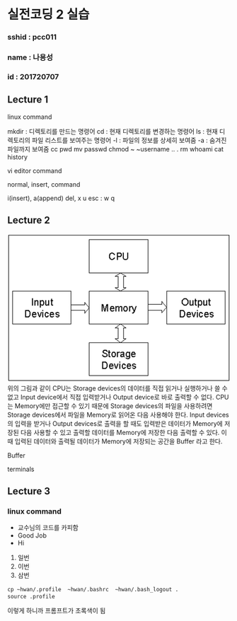 # 실전코딩 2 실습

### sshid : pcc011
### name : 나용성
### id : 201720707

## Lecture 1

linux command

mkdir : 디렉토리를 만드는 명령어
cd : 현재 디렉토리를 변경하는 명령어
ls : 현재 디렉토리의 파일 리스트를 보여주는 명령어
-l : 파일의 정보를 상세히 보여줌
-a : 숨겨진 파일까지 보여줌
cc
pwd
mv
passwd
chmod
~
~username
..
.
rm
whoami
cat
history

vi editor command

normal, insert, command

i(insert), a(append)
del, x
u
esc
:
w
q



## Lecture 2

![Computer Hardware System](/images/computer_hardware_system.png)
위의 그림과 같이 CPU는 Storage devices의 데이터를 직접 읽거나 실행하거나 쓸 수 없고 Input device에서 직접 입력받거나 Output device로 바로 출력할 수 없다. CPU는 Memory에만 접근할 수 있기 때문에 Storage devices의 파일을 사용하려면 Storage devices에서 파일을 Memory로 읽어온 다음 사용해야 한다. Input devices의 입력을 받거나 Output devices로 출력을 할 때도 입력받은 데이터가 Memory에 저장된 다음 사용할 수 있고 출력할 데이터를 Memory에 저장한 다음 출력할 수 있다. 이 때 입력된 데이터와 출력될 데이터가 Memory에 저장되는 공간을 Buffer 라고 한다.

Buffer

terminals


## Lecture 3

### linux command

- 교수님의 코드를 카피함
- Good Job
- Hi

1. 일번
1. 이번
1. 삼번

```
cp ~hwan/.profile  ~hwan/.bashrc  ~hwan/.bash_logout .
source .profile
```
이렇게 하니까 프롬프트가 초록색이 됨

